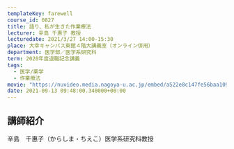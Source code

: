 ```yaml
---
templateKey: farewell
course_id: 0827
title: 語り、私が生きた作業療法
lecturer: 辛島 千惠子 教授
lecturedate: 2021/3/27 14:00-15:30
place: 大幸キャンパス東館４階大講義室（オンライン併用）
department: 医学部／医学系研究科
term: 2020年度退職記念講義
tags:
  - 医学/薬学
  - 作業療法
movie: "https://nuvideo.media.nagoya-u.ac.jp/embed/a522e8c147fe56baa109471c1673b79cf90c96ec "
date: 2021-09-13 09:48:00.340000+00:00
---
```


## 講師紹介

辛島　千惠子（からしま・ちえこ）医学系研究科教授
